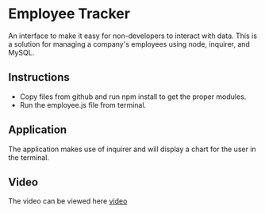 # Employee Tracker

An interface to make it easy for non-developers to interact with data. This is a solution for managing a company's employees using node, inquirer, and MySQL.


## Instructions

- Copy files from github and run npm install to get the proper modules.
- Run the employee.js file from terminal.

## Application

The application makes use of inquirer and will display a chart for the user in the terminal.

## Video

The video can be viewed here [video](https://youtu.be/JiQp1dfksUE)